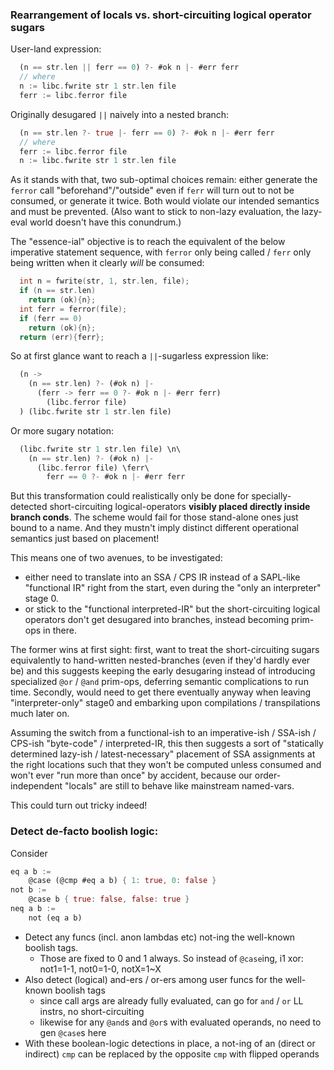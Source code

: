 ### Rearrangement of locals vs. short-circuiting logical operator sugars

User-land expression:

```dart
  (n == str.len || ferr == 0) ?- #ok n |- #err ferr
  // where
  n := libc.fwrite str 1 str.len file
  ferr := libc.ferror file
```

Originally desugared `||` naively into a nested branch:

```dart
  (n == str.len ?- true |- ferr == 0) ?- #ok n |- #err ferr
  // where
  ferr := libc.ferror file
  n := libc.fwrite str 1 str.len file
```

As it stands with that, two sub-optimal choices remain: either generate the `ferror` call
"beforehand"/"outside" even if `ferr` will turn out to not be consumed, or generate it twice.
Both would violate our intended semantics and must be prevented. (Also want to stick to
non-lazy evaluation, the lazy-eval world doesn't have this conundrum.)

The "essence-ial" objective is to reach the equivalent of the below imperative statement
sequence, with `ferror` only being called / `ferr` only being written when it clearly _will_
be consumed:

```c
  int n = fwrite(str, 1, str.len, file);
  if (n == str.len)
    return (ok){n};
  int ferr = ferror(file);
  if (ferr == 0)
    return (ok){n};
  return (err){ferr};
```

So at first glance want to reach a `||`-sugarless expression like:

```dart
  (n ->
    (n == str.len) ?- (#ok n) |-
      (ferr -> ferr == 0 ?- #ok n |- #err ferr)
        (libc.ferror file)
  ) (libc.fwrite str 1 str.len file)
```

Or more sugary notation:

```dart
  (libc.fwrite str 1 str.len file) \n\
    (n == str.len) ?- (#ok n) |-
      (libc.ferror file) \ferr\
        ferr == 0 ?- #ok n |- #err ferr
```

But this transformation could realistically only be done for specially-detected
short-circuiting  logical-operators **visibly placed directly inside branch conds**.
The scheme would fail for those stand-alone ones just bound to a name. And they
mustn't imply distinct different operational semantics just based on placement!

This means one of two avenues, to be investigated:
- either need to translate into an SSA / CPS IR instead of a SAPL-like "functional IR"
  right from the start, even during the "only an interpreter" stage 0.
- or stick to the "functional interpreted-IR" but the short-circuiting logical
  operators don't get desugared into branches, instead becoming prim-ops in there.

The former wins at first sight: first, want to treat the short-circuiting sugars
equivalently to hand-written nested-branches (even if they'd hardly ever be) and
this suggests keeping the early desugaring instead of introducing specialized
`@or` / `@and` prim-ops, deferring semantic complications to run time. Secondly,
would need to get there eventually anyway when leaving "interpreter-only" stage0
and embarking upon compilations / transpilations much later on.

Assuming the switch from a functional-ish to an imperative-ish / SSA-ish / CPS-ish
"byte-code" / interpreted-IR, this then suggests a sort of "statically determined
lazy-ish / latest-necessary" placement of SSA assignments at the right locations such
that they won't be computed unless consumed and won't ever "run more than once" by accident,
because our order-independent "locals" are still to behave like mainstream named-vars.

This could turn out tricky indeed!

### Detect de-facto boolish logic:

Consider

```dart
eq a b :=
    @case (@cmp #eq a b) { 1: true, 0: false }
not b :=
    @case b { true: false, false: true }
neq a b :=
    not (eq a b)
```

- Detect any funcs (incl. anon lambdas etc) not-ing the well-known boolish tags.
  - Those are fixed to 0 and 1 always. So instead of `@case`ing, i1 xor: not1=1-1, not0=1-0, notX=1~X
- Also detect (logical) and-ers / or-ers among user funcs for the well-known boolish tags
  - since call args are already fully evaluated, can go for `and` / `or` LL instrs, no short-circuiting
  - likewise for any `@and`s and `@or`s with evaluated operands, no need to gen `@case`s here
- With these boolean-logic detections in place, a not-ing of an (direct or indirect) `cmp`
  can be replaced by the opposite `cmp` with flipped operands
